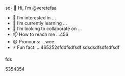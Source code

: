 sd- 👋 Hi, I’m @veretefaa
- 👀 I’m interested in ...
- 🌱 I’m currently learning ...
- 💞️ I’m looking to collaborate on ...
- 📫 How to reach me ...456
- 😄 Pronouns: ...wee
- ⚡ Fun fact: ...465252sfddfsdfsdf
sdsdsdfsdfsdfsdf
<!---dfdfgdfsd66dgj
veretefaa/veretefaa is a ✨ special ✨ repository because its `README.md` (t456his file) appears on your GitHub profile.
You can click the Preview link to take a look at your changes.
--->fds
5354354
